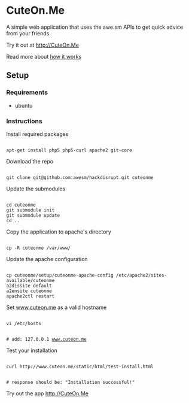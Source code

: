 # CuteOn.Me
A simple web application that uses the awe.sm APIs to get quick advice from your friends.  

Try it out at <http://CuteOn.Me>

Read more about [how it works](/awesm/cuteonme/docs/how-it-works.markdown)

## Setup

### Requirements
*  ubuntu

### Instructions

Install required packages

<code>
apt-get install php5 php5-curl apache2 git-core
</code>

Download the repo

<code>
git clone git@github.com:awesm/hackdisrupt.git cuteonme
</code>

Update the submodules

<code>
cd cuteonme
git submodule init
git submodule update
cd ..
</code>

Copy the application to apache's directory

<code> 
cp -R cuteonme /var/www/
</code>

Update the apache configuration

<code>
cp cuteonme/setup/cuteonme-apache-config /etc/apache2/sites-available/cuteonme
a2dissite default
a2ensite cuteonme
apache2ctl restart
</code>

Set www.cuteon.me as a valid hostname

<code>
vi /etc/hosts

\# add: 127.0.0.1    www.cuteon.me
</code>

Test your installation

<code>
curl http://www.cuteon.me/static/html/test-install.html

\# response should be: "Installation successful!"
</code>

Try out the app <http://CuteOn.Me>

